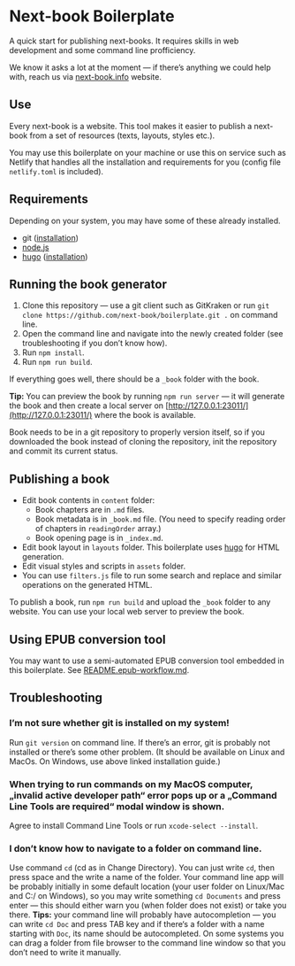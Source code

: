 # Next-book Boilerplate

A quick start for publishing next-books. It requires skills in web development and some command line profficiency.

We know it asks a lot at the moment — if there’s anything we could help with, reach us via [next-book.info](https://next-book.info) website.

## Use

Every next-book is a website. This tool makes it easier to publish a next-book from a set of resources (texts, layouts, styles etc.).

You may use this boilerplate on your machine or use this on service such as Netlify that handles all the installation and requirements for you (config file `netlify.toml` is included).

## Requirements

Depending on your system, you may have some of these already installed.

- git ([installation](https://git-scm.com/book/en/v2/Getting-Started-Installing-Git))
- [node.js](https://nodejs.org/en/)
- [hugo](https://gohugo.io/) ([installation](https://gohugo.io/getting-started/installing))

## Running the book generator

1. Clone this repository — use a git client such as GitKraken or run `git clone https://github.com/next-book/boilerplate.git .` on command line.
2. Open the command line and navigate into the newly created folder (see troubleshooting if you don’t know how).
3. Run `npm install`.
4. Run `npm run build`.

If everything goes well, there should be a `_book` folder with the book.

**Tip:** You can preview the book by running `npm run server` — it will generate the book and then create a local server on [http://127.0.0.1:23011/](http://127.0.0.1:23011/) where the book is available.

Book needs to be in a git repository to properly version itself, so if you downloaded the book instead of cloning the repository, init the repository and commit its current status.

## Publishing a book

- Edit book contents in `content` folder:
  - Book chapters are in `.md` files.
  - Book metadata is in `_book.md` file. (You need to specify reading order of chapters in `readingOrder` array.)
  - Book opening page is in `_index.md`.
- Edit book layout in `layouts` folder. This boilerplate uses [hugo](https://gohugo.io/) for HTML generation.
- Edit visual styles and scripts in `assets` folder.
- You can use `filters.js` file to run some search and replace and similar operations on the generated HTML.

To publish a book, run `npm run build` and upload the `_book` folder to any website. You can use your local web server to preview the book.

## Using EPUB conversion tool

You may want to use a semi-automated EPUB conversion tool embedded in this boilerplate. See [README.epub-workflow.md](README.epub-workflow.md).

## Troubleshooting

### I’m not sure whether git is installed on my system!

Run `git version` on command line. If there’s an error, git is probably not installed or there’s some other problem. (It should be available on Linux and MacOs. On Windows, use above linked installation guide.)

### When trying to run commands on my MacOS computer, „invalid active developer path“ error pops up or a „Command Line Tools are required“ modal window is shown.

Agree to install Command Line Tools or run `xcode-select --install`.

### I don’t know how to navigate to a folder on command line.

Use command `cd` (cd as in Change Directory). You can just write `cd`, then press space and the write a name of the folder. Your command line app will be probably initially in some default location (your user folder on Linux/Mac and C:/ on Windows), so you may write something `cd Documents` and press enter — this should either warn you (when folder does not exist) or take you there. **Tips:** your command line will probably have autocompletion — you can write `cd Doc` and press TAB key and if there‘s a folder with a name starting with `Doc`, its name should be autocompleted. On some systems you can drag a folder from file browser to the command line window so that you don’t need to write it manually.
